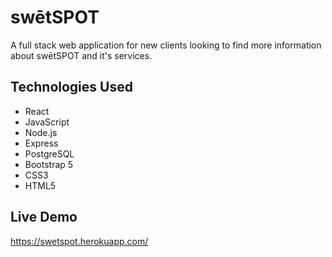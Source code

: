 # swētSPOT

A full stack web application for new clients looking to find more information about swētSPOT and it's services.

## Technologies Used

* React
* JavaScript
* Node.js
* Express
* PostgreSQL
* Bootstrap 5
* CSS3
* HTML5

## Live Demo

https://swetspot.herokuapp.com/
